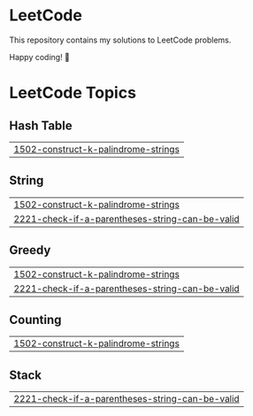 # LeetCode

This repository contains my solutions to LeetCode problems.

 Happy coding! 🚀




<!---LeetCode Topics Start-->
# LeetCode Topics
## Hash Table
|  |
| ------- |
| [1502-construct-k-palindrome-strings](https://github.com/Dhrishita/Leetcode-solutions/tree/master/1502-construct-k-palindrome-strings) |
## String
|  |
| ------- |
| [1502-construct-k-palindrome-strings](https://github.com/Dhrishita/Leetcode-solutions/tree/master/1502-construct-k-palindrome-strings) |
| [2221-check-if-a-parentheses-string-can-be-valid](https://github.com/Dhrishita/Leetcode-solutions/tree/master/2221-check-if-a-parentheses-string-can-be-valid) |
## Greedy
|  |
| ------- |
| [1502-construct-k-palindrome-strings](https://github.com/Dhrishita/Leetcode-solutions/tree/master/1502-construct-k-palindrome-strings) |
| [2221-check-if-a-parentheses-string-can-be-valid](https://github.com/Dhrishita/Leetcode-solutions/tree/master/2221-check-if-a-parentheses-string-can-be-valid) |
## Counting
|  |
| ------- |
| [1502-construct-k-palindrome-strings](https://github.com/Dhrishita/Leetcode-solutions/tree/master/1502-construct-k-palindrome-strings) |
## Stack
|  |
| ------- |
| [2221-check-if-a-parentheses-string-can-be-valid](https://github.com/Dhrishita/Leetcode-solutions/tree/master/2221-check-if-a-parentheses-string-can-be-valid) |
<!---LeetCode Topics End-->
